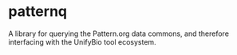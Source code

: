 # patternq

A library for querying the Pattern.org data commons, and therefore interfacing with
the UnifyBio tool ecosystem.
